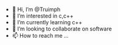 - 👋 Hi, I’m @Truimph
- 👀 I’m interested in c,c++
- 🌱 I’m currently learning c++
- 💞️ I’m looking to collaborate on software
- 📫 How to reach me ...

<!---
Truimph/Truimph is a ✨ special ✨ repository because its `README.md` (this file) appears on your GitHub profile.
You can click the Preview link to take a look at your changes.
--->
